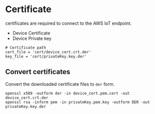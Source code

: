 # Certificate

certificates are required to connect to the AWS IoT endpoint.

* Device Certificate
* Device Private key

```
# Certificate path
cert_file = 'cert/device_cert.crt.der'
key_file = 'cert/privateKey.key.der'
```

## Convert certificates

Convert the downloaded certificate files to `der` form.

```
openssl x509 -outform der -in device_cert.pem.cert -out device_cert.crt.der
openssl rsa -inform pem -in privateKey.pem.key -outform DER -out privateKey.key.der
```

